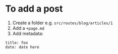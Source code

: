 # To add a post

1. Create a folder e.g. `src/routes/blog/articles/1`
2. Add a `+page.md`
3. Add metadata:

```
title: foo
date: date here
```

